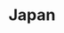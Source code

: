 ---
title: "Japan"
introtext: "Konnichiwa! Japan, het land van geisha's, Harajuku, Sumo worstelen en natuurlijk sushi! Het is een land in het uiterste oosten van Azië en wordt gevormd door bijna 7.000 eilanden in de Grote Oceaan. Er is een scherp contrast tussen de eeuwenoude cultuur met rijke tradities in Kyoto en de moderne steden zoals Tokyo met de hippe wijk Harajuku waar de wondere wereld van manga en anime te ontdekken is. Geniet van de idyllische natuur met als hoogtepunt de vulkaan Mount Fuji en de rijk versierde tempels. Maak een rondreis door dit unieke land en zie veel verschillende en bovenal bijzondere culturen en kijk je ogen uit in de veelzijdige landschappen!"
introimage: "https://lh3.googleusercontent.com/-01MvLZBEp9YD565C-k80ZacV8cOvNn7xn9PaLJRvyw4IbIrXcJp1-2vN7dZaK86Rd3NG9eIZo65QzUPGuiN3qcFSt7fbKBdI3lthB090wSsiaSFbuU0v46f9CBEuwOeVYhw-dwgrg=w2400"
surface: "378.000"
inhabitants: "126.800.000"
rate: "121,81"
valuta: "yen"
bigmac_index: ""
---